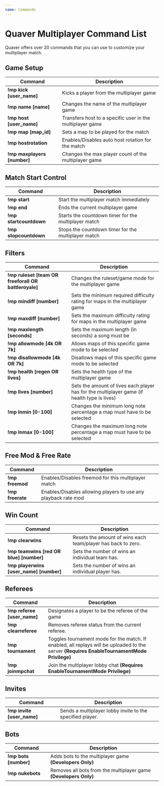 ```yaml
---
name: Commands
---
```


# Quaver Multiplayer Command List

Quaver offers over 20 commands that you can use to customize your multiplayer match.

## Game Setup

| Command                     | Description                                               |
| --------------------------- | --------------------------------------------------------- |
| **!mp kick [user_name]**    | Kicks a player from the multiplayer game                  |
| **!mp name [name]**         | Changes the name of the multiplayer game                  |
| **!mp host [user_name]**    | Transfers host to a specific user in the multiplayer game |
| **!mp map [map_id]**        | Sets a map to be played for the match                     |
| **!mp hostrotation**        | Enables/Disables auto host rotation for the match         |
| **!mp maxplayers [number]** | Changes the max player count of the multiplayer game      |

## Match Start Control

| Command                | Description                                          |
| ---------------------- | ---------------------------------------------------- |
| **!mp start**          | Start the multiplayer match immediately              |
| **!mp end**            | Ends the current multiplayer game                    |
| **!mp startcountdown** | Starts the countdown timer for the multiplayer match |
| **!mp stopcountdown**  | Stops the countdown timer for the multiplayer match  |

## Filters

| Command                                              | Description                                                                                 |
| ---------------------------------------------------- | ------------------------------------------------------------------------------------------- |
| **!mp ruleset [team OR freeforall OR battleroyale]** | Changes the ruleset/game mode for the multiplayer game                                      |
| **!mp mindiff [number]**                             | Sets the minimum required difficulty rating for maps in the multiplayer game                |
| **!mp maxdiff [number]**                             | Sets the maximum difficulty rating for maps in the multiplayer game                         |
| **!mp maxlength [seconds]**                          | Sets the maximum length (in seconds) a song must be                                         |
| **!mp allowmode [4k OR 7k]**                         | Allows maps of this specific game mode to be selected                                       |
| **!mp disallowmode [4k OR 7k]**                      | Disallows maps of this specific game mode to be selected                                    |
| **!mp health [regen OR lives]**                      | Sets the health type of the multiplayer game                                                |
| **!mp lives [number]**                               | Sets the amount of lives each player has for the multiplayer game (if health type is lives) |
| **!mp lnmin [0-100]**                                | Changes the minimum long note percentage a map must have to be selected                     |
| **!mp lnmax [0-100]**                                | Changes the maximum long note percentage a map must have to be selected                     |

## Free Mod & Free Rate

| Command          | Description                                                    |
| ---------------- | -------------------------------------------------------------- |
| **!mp freemod**  | Enables/Disables freemod for this multiplayer match            |
| **!mp freerate** | Enables/Disables allowing players to use any playback rate mod |

## Win Count

| Command                                 | Description                                                  |
| --------------------------------------- | ------------------------------------------------------------ |
| **!mp clearwins**                       | Resets the amount of wins each team/player has back to zero. |
| **!mp teamwins [red OR blue] [number]** | Sets the number of wins an individual team has.              |
| **!mp playerwins [user_name] [number]** | Sets the number of wins an individual player has.            |

## Referees

| Command                     | Description                                                                                                                                 |
| --------------------------- | ------------------------------------------------------------------------------------------------------------------------------------------- |
| **!mp referee [user_name]** | Designates a player to be the referee of the game                                                                                           |
| **!mp clearreferee**        | Removes referee status from the current referee.                                                                                            |
| **!mp tournament**          | Toggles tournament mode for the match. If enabled, all replays will be uploaded to the server **(Requires EnableTournamentMode Privilege)** |
| **!mp joinmpchat**          | Join the multiplayer lobby chat **(Requires EnableTournamentMode Privilege)** |

## Invites

| Command                    | Description                                               |
| -------------------------- | --------------------------------------------------------- |
| **!mp invite [user_name]** | Sends a multiplayer lobby invite to the specified player. |

## Bots

| Command               | Description                                                      |
| --------------------- | ---------------------------------------------------------------- |
| **!mp bots [number]** | Adds bots to the multiplayer game **(Developers Only)**          |
| **!mp nukebots**      | Removes all bots from the multiplayer game **(Developers Only)** |

